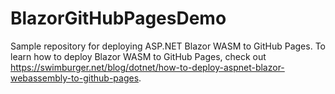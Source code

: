 # BlazorGitHubPagesDemo

Sample repository for deploying ASP.NET Blazor WASM to GitHub Pages.
To learn how to deploy Blazor WASM to GitHub Pages, check out https://swimburger.net/blog/dotnet/how-to-deploy-aspnet-blazor-webassembly-to-github-pages.
